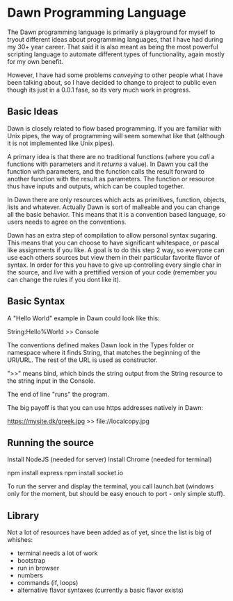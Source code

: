 Dawn Programming Language
=========================

The Dawn programming language is primarily a playground for myself to tryout different ideas about programming languages, that I have had during my 30+ year career. That said it is also meant as being the most powerful scripting language to automate different types of functionality, again mostly for my own benefit.

However, I have had some problems *conveying* to other people what I have been talking about, so I have decided to change to project to public even though its just in a 0.0.1 fase, so its very much work in progress.

Basic Ideas
-----------

Dawn is closely related to flow based programming. If you are familiar with Unix pipes, the way of programming will seem somewhat like that (although it is not implemented like Unix pipes).

A primary idea is that there are no traditional functions (where you *call* a functions with parameters and it *returns* a value). In Dawn you call the function with parameters, and the function calls the result forward to another function with the result as parameters. The function or resource thus have inputs and outputs, which can be coupled together.

In Dawn there are only resources which acts as primitives, function, objects, lists and whatever. Actually Dawn is sort of malleable and you can change all the basic behavior. This means that it is a convention based language, so users needs to agree on the conventions.

Dawn has an extra step of compilation to allow personal syntax sugaring. This means that you can choose to have significant whitespace, or pascal like assignments if you like. A goal is to do this step 2 way, so everyone can use each others sources but view them in their particular favorite flavor of syntax. In order for this you have to give up controlling every single char in the source, and *live* with a prettified version of your code (remember you can change the rules if you dont like it).

Basic Syntax
------------

A "Hello World" example in Dawn could look like this:

String:Hello%World >> Console

The conventions defined makes Dawn look in the Types folder or namespace where it finds String, that matches the beginning of the URI/URL. The rest of the URL is used as constructor.

">>" means bind, which binds the string output from the String resource to the string input in the Console.

The end of line "runs" the program.

The big payoff is that you can use https addresses natively in Dawn:

https://mysite.dk/greek.jpg >> file://localcopy.jpg

Running the source
------------------

Install NodeJS (needed for server) 
Install Chrome (needed for terminal)

npm install express
npm install socket.io

To run the server and display the terminal, you call launch.bat (windows only for the moment, but should be easy enouch to port - only simple stuff).

Library
-------

Not a lot of resources have been added as of yet, since the list is big of whishes:

- terminal needs a lot of work
- bootstrap
- run in browser
- numbers
- commands (if, loops)
- alternative flavor syntaxes (currently a basic flavor exists)


